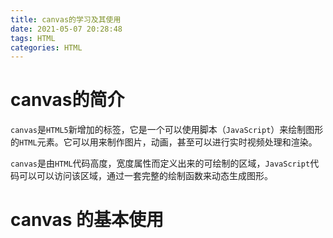```yaml
---
title: canvas的学习及其使用
date: 2021-05-07 20:28:48
tags: HTML
categories: HTML
---
```


# canvas的简介

`canvas`是`HTML5`新增加的标签，它是一个可以使用脚本（`JavaScript`）来绘制图形的`HTML`元素。它可以用来制作图片，动画，甚至可以进行实时视频处理和渲染。

`canvas`是由`HTML`代码高度，宽度属性而定义出来的可绘制的区域，`JavaScript`代码可以可以访问该区域，通过一套完整的绘制函数来动态生成图形。



# canvas 的基本使用

